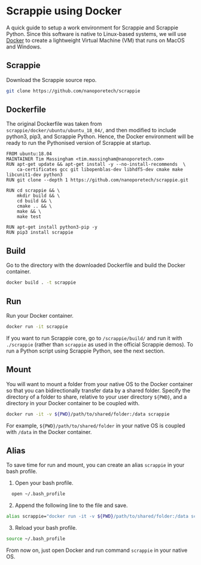 #  Scrappie using Docker
A quick guide to setup a work environment for Scrappie and Scrappie Python. Since this software is native to Linux-based systems, we will use [Docker](https://www.docker.com/get-started) to create a lightweight Virtual Machine (VM) that runs on MacOS and Windows.

## Scrappie
Download the Scrappie source repo.

```bash
git clone https://github.com/nanoporetech/scrappie
```

## Dockerfile
The original Dockerfile was taken from `scrappie/docker/ubuntu/ubuntu_18_04/`, and then modified to include python3, pip3, and Scrappie Python.
Hence, the Docker environment will be ready to run the Pythonised version of Scrappie at startup.

```
FROM ubuntu:18.04
MAINTAINER Tim Massingham <tim.massingham@nanoporetech.com>
RUN apt-get update && apt-get install -y --no-install-recommends  \
    ca-certificates gcc git libopenblas-dev libhdf5-dev cmake make libcunit1-dev python3
RUN git clone --depth 1 https://github.com/nanoporetech/scrappie.git

RUN cd scrappie && \
    mkdir build && \
    cd build && \
    cmake .. && \
    make && \
    make test

RUN apt-get install python3-pip -y
RUN pip3 install scrappie
```


## Build
Go to the directory with the downloaded Dockerfile and build the Docker container.

```bash
docker build . -t scrappie
```

## Run
Run your Docker container.

```bash
docker run -it scrappie
```

If you want to run Scrappie core, go to `/scrappie/build/` and run it with `./scrappie` (rather than `scrappie` as used in the official Scrappie demos). To run a Python script using Scrappie Python, see the next section.

## Mount
You will want to mount a folder from your native OS to the Docker container so that you can bidirectionally transfer data by a shared folder. Specify the directory of a folder to share, relative to your user directory `${PWD}`, and a directory in your Docker container to be coupled with.

```bash
docker run -it -v ${PWD}/path/to/shared/folder:/data scrappie
```

For example, `${PWD}/path/to/shared/folder` in your native OS is coupled with `/data` in the Docker container.


## Alias
To save time for run and mount, you can create an alias `scrappie` in your bash profile.

1. Open your bash profile. 
```bash
  open ~/.bash_profile
```

2. Append the following line to the file and save.
```bash
alias scrappie="docker run -it -v ${PWD}/path/to/shared/folder:/data scrappie"
```

3. Reload your bash profile.
```bash
source ~/.bash_profile
```
From now on, just open Docker and run command `scrappie` in your native OS.
